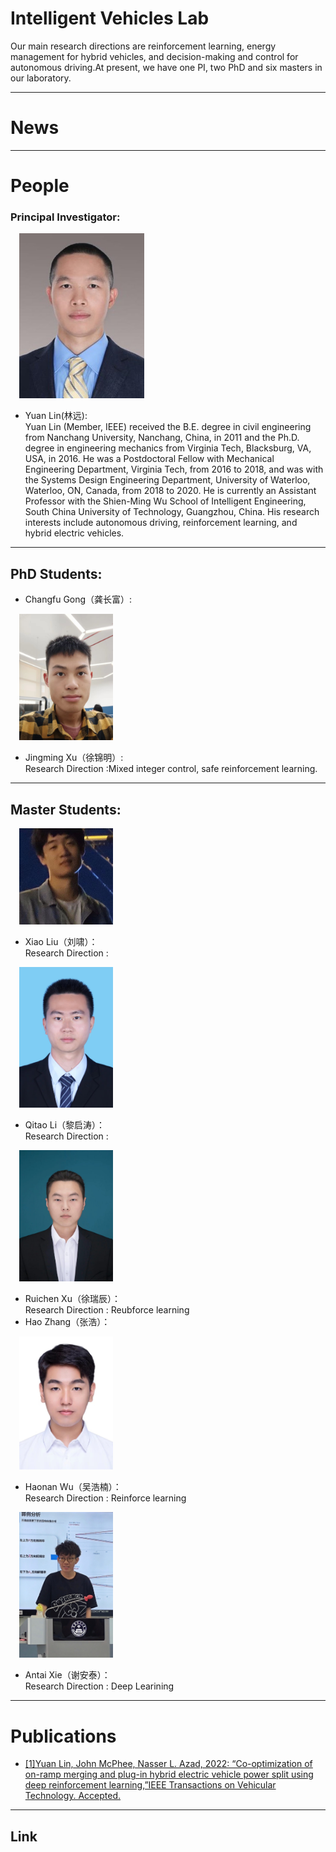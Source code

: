 # Intelligent Vehicles Lab
Our main research directions are reinforcement learning, energy management for hybrid vehicles, and decision-making and control for autonomous driving.At present, we have one PI, two PhD and six masters in our laboratory.
***
# News

***
# People
### Principal Investigator:

&emsp;<img src="assets/YuanLin.jpg" width="200" height=""/>


* Yuan Lin(林远):<br />Yuan Lin (Member, IEEE) received the B.E. degree in civil engineering from Nanchang University, Nanchang, China, in 2011 and the Ph.D. degree in engineering mechanics from Virginia Tech, Blacksburg, VA, USA, in 2016. He was a Postdoctoral Fellow with Mechanical Engineering Department, Virginia Tech, from 2016 to 2018, and was with the Systems Design Engineering Department, University of Waterloo, Waterloo, ON, Canada, from 2018 to 2020. He is currently an Assistant Professor with the Shien-Ming Wu School of Intelligent Engineering, South China University of Technology, Guangzhou, China. His research interests include autonomous driving, reinforcement learning, and hybrid electric vehicles.

***
## PhD Students:
* Changfu Gong（龚长富）:<br/>


&emsp;<img src="assets/Jinming Xu.jpg" width="150" height=""/>
* Jingming Xu（徐锦明）:<br/>
Research Direction :Mixed integer control, safe reinforcement learning.


***  
## Master Students:
&emsp;<img src="assets/Xiao Liu.jpg" width="150" height=""/> 
* Xiao Liu（刘啸）：<br/>
Research Direction  :

&emsp;<img src="assets/Qitao Li.jpg" width="150" height=""/> 
* Qitao Li（黎启涛）：<br/>
Research Direction  :

&emsp;<img src="assets/Ruichen Xu.jpg" width="150" height=""/> 
* Ruichen Xu（徐瑞辰）：<br/>
Research Direction  : Reubforce learning
* Hao Zhang（张浩）： <br/> 




&emsp;<img src="assets/Haonan Wu.jpg" width="150" height=""/> 
* Haonan Wu（吴浩楠）：<br/>
Research Direction  : Reinforce learning

&emsp;<img src="assets/Antai Xie.jpg" width="150" height=""/> 
* Antai Xie（谢安泰）：<br/>
Research Direction  : Deep Learining
***	
# Publications
* [[1]Yuan Lin, John McPhee, Nasser L. Azad, 2022: “Co-optimization of on-ramp merging and plug-in hybrid electric vehicle power split using deep reinforcement learning,”IEEE Transactions on Vehicular Technology. Accepted.](https://ieeexplore.ieee.org/abstract/document/9757859)



***
## Link